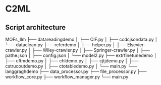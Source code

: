 # C2ML

## Script architecture

MOFs_llm
├── datareadingdemo
│   ├── CIF.py
│   ├── ccdcjsondata.py
│   └── dataclean.py
├── referdemo
│   ├── helper.py
│   ├── Elsevier-crawler.py
│   ├── Wiley-crawler.py
│   ├── Springer-crawler.py
│   ├── pathe.json
│   ├── config.json
│   └── model2.py
├── extrfinetunedemo
│   ├── cftmdemo.py
│   ├── chldemo.py
│   ├── cjtjdemo.py
│   ├── cstrucoutdemo.py
│   ├── ctotabledemo.py
│   └── main.py
└── langgraghdemo
    ├── data_processor.py
    ├── file_processor.py
    ├── workflow_core.py
    ├── workflow_manager.py
    └── main.py
